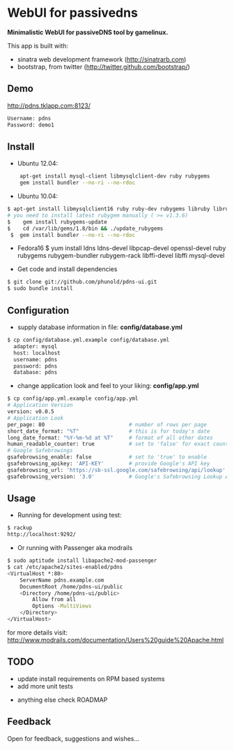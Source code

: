 # WebUI for passivedns

**Minimalistic WebUI for passiveDNS tool by gamelinux.**

This app is built with:
* sinatra web development framework (http://sinatrarb.com)
* bootstrap, from twitter (http://twitter.github.com/bootstrap/)

## Demo

http://pdns.tklapp.com:8123/
````Bash
Username: pdns
Password: demo1
````

## Install

- Ubuntu 12.04:
````Bash
    apt-get install mysql-client libmysqlclient-dev ruby rubygems
    gem install bundler --no-ri --no-rdoc
````

- Ubuntu 10.04: 

````Bash
$ apt-get install libmysqlclient16 ruby ruby-dev rubygems libruby libruby-extras
# you need to install latest rubygem manually ( >= v1.3.6)
$    gem install rubygems-update
$    cd /var/lib/gems/1.8/bin && ./update_rubygems
 $  gem install bundler --no-ri --no-rdoc
`````

- Fedora16
$ yum install ldns ldns-devel libpcap-devel openssl-devel ruby rubygems rubygem-bundler rubygem-rack libffi-devel libffi mysql-devel

- Get code and install dependencies

````Bash
$ git clone git://github.com/phunold/pdns-ui.git
$ sudo bundle install
````

## Configuration

- supply database information in file: **config/database.yml**

````Bash
$ cp config/database.yml.example config/database.yml
  adapter: mysql
  host: localhost
  username: pdns
  password: pdns
  database: pdns
````

- change application look and feel to your liking: **config/app.yml**

````Bash
$ cp config/app.yml.example config/app.yml
# Application Version
version: v0.0.5
# Application Look
per_page: 80                           # number of rows per page
short_date_format: "%T"                # this is for today's date
long_date_format: "%Y-%m-%d at %T"     # format of all other dates
human_readable_counter: true           # set to 'false' for exact counter
# Google Safebrowings
gsafebrowsing_enable: false            # set to 'true' to enable
gsafebrowsing_apikey: 'API-KEY'        # provide Google's API key
gsafebrowsing_url: 'https://sb-ssl.google.com/safebrowsing/api/lookup'
gsafebrowsing_version: '3.0'           # Google's Safebrowsing Lookup API Release
````

## Usage

- Running for development using test:

````Bash
$ rackup
http://localhost:9292/
````

- Or running with Passenger aka modrails

````Bash
$ sudo aptitude install libapache2-mod-passenger
$ cat /etc/apache2/sites-enabled/pdns
<VirtualHost *:80>
    ServerName pdns.example.com
    DocumentRoot /home/pdns-ui/public
    <Directory /home/pdns-ui/public>
        Allow from all
        Options -MultiViews
    </Directory>
</VirtualHost>
````
for more details visit:
http://www.modrails.com/documentation/Users%20guide%20Apache.html

## TODO
- update install requirements on RPM based systems
- add more unit tests
* anything else check ROADMAP

## Feedback

Open for feedback, suggestions and wishes...
